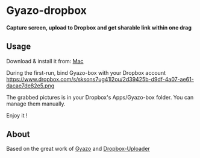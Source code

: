 # Gyazo-dropbox
#### Capture screen, upload to Dropbox and get sharable link within one drag ####

## Usage
Download & install it from: [Mac](https://github.com/lanyuyang/Gyazo-dropbox/blob/master/Gyazo-dropbox.dmg?raw=true)

During the first-run, bind Gyazo-box with your Dropbox account  
https://www.dropbox.com/s/sksons7ug41l2ou/2d39425b-d9df-4a07-ae61-dacae7de82e5.png

The grabbed pictures is in your Dropbox's Apps/Gyazo-box folder. You can manage them manually.

Enjoy it !

## About

Based on the great work of [Gyazo](https://gyazo.com/en) and [Dropbox-Uploader](https://github.com/andreafabrizi/Dropbox-Uploader)
